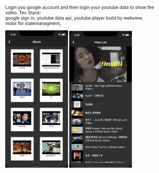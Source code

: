 Login you google account and then login your youtube data to show the video.
Tec Stack: <br>
google sign in,
youtube data api,
youtube player build by webview,
<br>mobx for statemanagment,

<img src="https://github.com/HSTsou/FlutterGo/blob/master/youtube_album.png" width="200" >
<img src="https://github.com/HSTsou/FlutterGo/blob/master/player_view.png" width="200">
